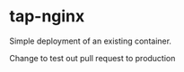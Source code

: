 # tap-nginx
Simple deployment of an existing container.

Change to test out pull request to production
